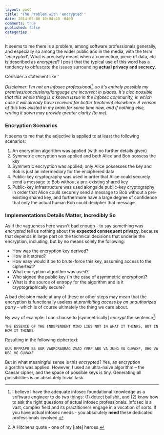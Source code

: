 ```yaml
---
layout: post
title: "The Problem with 'encrypted'"
date: 2014-05-08 10:04:40 -0400
comments: true
published: false
categories:
---
```

It seems to me there is a problem, among software professionals generally, and especially so among the wider public and in the media, with the term '*encrypted*'. What is precisely meant when a connection, piece of data, etc is described as *encrypted*? I posit that the typical use of this word has a tendency to obfuscate the issues surrounding **actual privacy and secrecy**.

Consider a statement like '

*Disclaimer: I'm not an infosec professional[^1], so it's entirely possible my premises/conclusions/language are incorrect in places. It's also possible that this whole thing is a known issue in the infosec community, in which case it will already have received far better treatment elsewhere. A verison of this has existed in my brain for some time now, and if nothing else, writing it down may provide greater clarity (to me).*

### Encryption Scenarios
It seems to me that the adjective is applied to at least the following scenarios:

1. An encryption algorithm was applied (with no further details given)
2. Symmetric encryption was applied and both Alice and Bob possess the key
3. Symmetric encryption was applied; only Alice possesses the key and Bob is just an intermediary for the enciphered data
4. Public-key cryptography was used in order that Alice could securely send a message to Bob without a pre-existing shared key
5. Public-key infrastructure was used alongside public-key cryptography in order that Alice could securely send a message to Bob without a pre-existing shared key, and furthermore have a large degree of confidence that only the actual human Bob could decipher that message

### Implementations Details Matter, Incredibly So
As if the vagueness here wasn't bad enough - to say something was *encrypted* tell us nothing about the **expected consequent privacy**, because that depends in large part on the technical decisions that underlie the encryption, including, but by no means solely the following:

* How was the encryption key derived?
* How is it stored?
* How easy would it be to brute-force this key, assuming access to the ciphertext?
* What encryption algorithm was used?
* Who signed the public key (in the case of asymmetric encryption)?
* What is the source of entropy for the algorithm and is it cryptographically secure?

A bad decision made at any of these or other steps may mean that the encryption is functionally useless at *prohibiting access by an unauthorized party* – which is of course ultimately the thing we care about.

By way of example: I can choose to [symmetrically] *encrypt* the sentence[^2]:

    THE ESSENCE OF THE INDEPENDENT MIND LIES NOT IN WHAT IT THINKS, BUT IN HOW IT THINKS

Resulting in the following ciphertext:

    GUR RFFRAPR BS GUR VAQRCRAQRAG ZVAQ YVRF ABG VA JUNG VG GUVAXF, OHG VA UBJ VG GUVAXF

But in what meaningful sense is this *encrypted*? Yes, an encryption algorithm was applied. However, I used an ultra-naive algorithm – the Caesar cipher, and the space of possible keys is tiny. Generating all possibilities is an absolutely trivial task.



[^1]: I believe I have the adequate infosec foundational knowledge as a software engineer to do two things: (1) detect bullshit, and (2) know how to ask the right questions of actual infosec professionals. Infosec is a vast, complex field and its practitioners engage in a vocation of sorts. If you have actual infosec needs - you absolutely **need** these dedicated professionals involved.
[^2]: A Hitchens quote - one of my [late] heroes.
